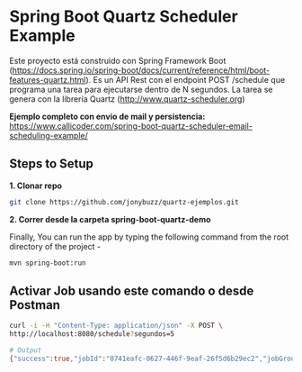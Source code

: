 # Spring Boot Quartz Scheduler Example

Este proyecto está construido con Spring Framework Boot (https://docs.spring.io/spring-boot/docs/current/reference/html/boot-features-quartz.html).
Es un API Rest con el endpoint POST /schedule que programa una tarea para ejecutarse dentro de N segundos.
La tarea se genera con la librería Quartz (http://www.quartz-scheduler.org)

**Ejemplo completo con envio de mail y persistencia:** https://www.callicoder.com/spring-boot-quartz-scheduler-email-scheduling-example/

## Steps to Setup

**1. Clonar repo**

```bash
git clone https://github.com/jonybuzz/quartz-ejemplos.git
```

**2. Correr desde la carpeta spring-boot-quartz-demo**

Finally, You can run the app by typing the following command from the root directory of the project -

```bash
mvn spring-boot:run
```

## Activar Job usando este comando o desde Postman

```bash
curl -i -H "Content-Type: application/json" -X POST \
http://localhost:8080/schedule?segundos=5

# Output
{"success":true,"jobId":"0741eafc-0627-446f-9eaf-26f5d6b29ec2","jobGroup":"email-jobs","message":"Ok!"}
```
